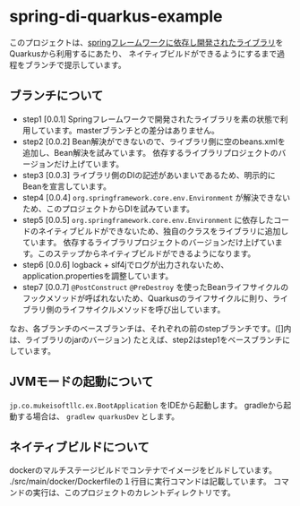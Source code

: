 # spring-di-quarkus-example

このプロジェクトは、[springフレームワークに依存し開発されたライブラリ](https://github.com/MUKEI-SOFT-LLC/spring-world-ex)をQuarkusから利用するにあたり、
ネイティブビルドができるようにするまで過程をブランチで提示しています。

## ブランチについて

* step1 [0.0.1]
  Springフレームワークで開発されたライブラリを素の状態で利用しています。masterブランチとの差分はありません。
* step2 [0.0.2]
  Bean解決ができないので、ライブラリ側に空のbeans.xmlを追加し、Bean解決を試みています。
  依存するライブラリプロジェクトのバージョンだけ上げています。
* step3 [0.0.3]
  ライブラリ側のDIの記述があいまいであるため、明示的にBeanを宣言しています。
* step4 [0.0.4]
  `org.springframework.core.env.Environment` が解決できないため、このプロジェクトからDIを試みています。
* step5 [0.0.5]
  `org.springframework.core.env.Environment` に依存したコードのネイティブビルドができないため、独自のクラスをライブラリに追加しています。
  依存するライブラリプロジェクトのバージョンだけ上げています。このステップからネイティブビルドができるようになります。
* step6 [0.0.6]
  logback + slf4jでログが出力されないため、application.propertiesを調整しています。
* step7 [0.0.7]
  `@PostConstruct` `@PreDestroy` を使ったBeanライフサイクルのフックメソッドが呼ばれないため、Quarkusのライフサイクルに則り、ライブラリ側のライフサイクルメソッドを呼び出しています。
  
なお、各ブランチのベースブランチは、それぞれの前のstepブランチです。([]内は、ライブラリのjarのバージョン)
たとえば、step2はstep1をベースブランチにしています。

## JVMモードの起動について

`jp.co.mukeisoftllc.ex.BootApplication` をIDEから起動します。
gradleから起動する場合は、 `gradlew quarkusDev` とします。

## ネイティブビルドについて

dockerのマルチステージビルドでコンテナでイメージをビルドしています。
./src/main/docker/Dockerfileの１行目に実行コマンドは記載しています。
コマンドの実行は、このプロジェクトのカレントディレクトリです。
